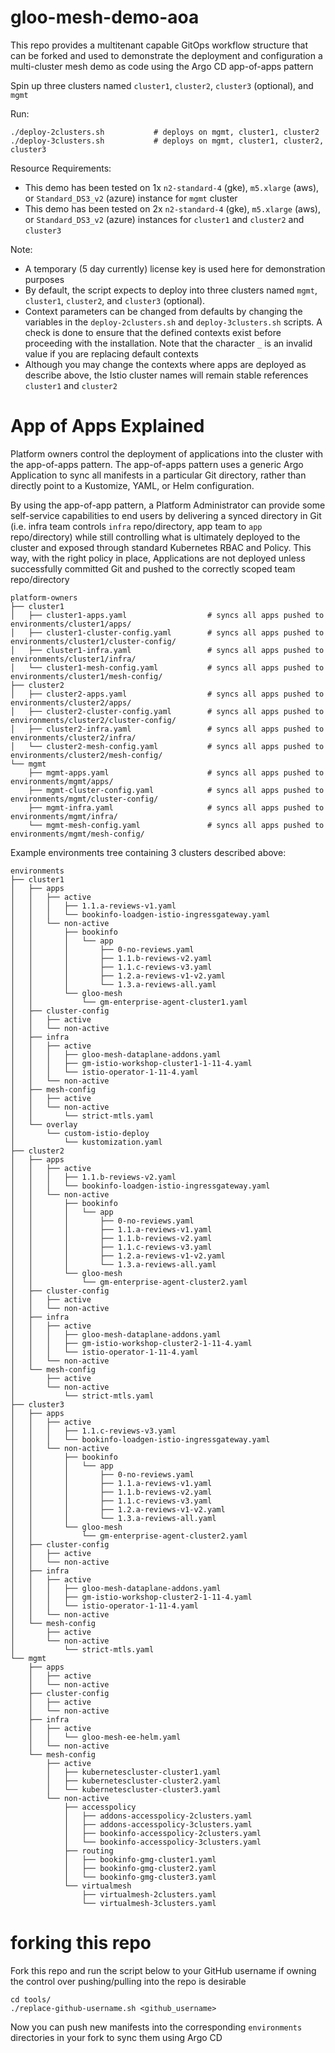 # gloo-mesh-demo-aoa
This repo provides a multitenant capable GitOps workflow structure that can be forked and used to demonstrate the deployment and configuration a multi-cluster mesh demo as code using the Argo CD app-of-apps pattern
 
Spin up three clusters named `cluster1`, `cluster2`, `cluster3` (optional), and `mgmt`

Run:
```
./deploy-2clusters.sh           # deploys on mgmt, cluster1, cluster2
./deploy-3clusters.sh           # deploys on mgmt, cluster1, cluster2, cluster3
```

Resource Requirements:
- This demo has been tested on 1x `n2-standard-4` (gke), `m5.xlarge` (aws), or `Standard_DS3_v2` (azure) instance for `mgmt` cluster
- This demo has been tested on 2x `n2-standard-4` (gke), `m5.xlarge` (aws), or `Standard_DS3_v2` (azure) instances for `cluster1` and `cluster2` and `cluster3`

Note:
- A temporary (5 day currently) license key is used here for demonstration purposes
- By default, the script expects to deploy into three clusters named `mgmt`, `cluster1`, `cluster2`, and `cluster3` (optional). 
- Context parameters can be changed from defaults by changing the variables in the `deploy-2clusters.sh` and `deploy-3clusters.sh` scripts. A check is done to ensure that the defined contexts exist before proceeding with the installation. Note that the character `_` is an invalid value if you are replacing default contexts
- Although you may change the contexts where apps are deployed as describe above, the Istio cluster names will remain stable references `cluster1` and `cluster2`

# App of Apps Explained
Platform owners control the deployment of applications into the cluster with the app-of-apps pattern. The app-of-apps pattern uses a generic Argo Application to sync all manifests in a particular Git directory, rather than directly point to a Kustomize, YAML, or Helm configuration.

By using the app-of-app pattern, a Platform Administrator can provide some self-service capabilities to end users by delivering a synced directory in Git (i.e. infra team controls `infra` repo/directory, app team to `app` repo/directory) while still controlling what is ultimately deployed to the cluster and exposed through standard Kubernetes RBAC and Policy. This way, with the right policy in place, Applications are not deployed unless successfully committed Git and pushed to the correctly scoped team repo/directory
```
platform-owners
├── cluster1
│   ├── cluster1-apps.yaml                  # syncs all apps pushed to environments/cluster1/apps/
│   ├── cluster1-cluster-config.yaml        # syncs all apps pushed to environments/cluster1/cluster-config/
│   ├── cluster1-infra.yaml                 # syncs all apps pushed to environments/cluster1/infra/
│   └── cluster1-mesh-config.yaml           # syncs all apps pushed to environments/cluster1/mesh-config/
├── cluster2
│   ├── cluster2-apps.yaml                  # syncs all apps pushed to environments/cluster2/apps/
│   ├── cluster2-cluster-config.yaml        # syncs all apps pushed to environments/cluster2/cluster-config/
│   ├── cluster2-infra.yaml                 # syncs all apps pushed to environments/cluster2/infra/
│   └── cluster2-mesh-config.yaml           # syncs all apps pushed to environments/cluster2/mesh-config/
└── mgmt
    ├── mgmt-apps.yaml                      # syncs all apps pushed to environments/mgmt/apps/
    ├── mgmt-cluster-config.yaml            # syncs all apps pushed to environments/mgmt/cluster-config/
    ├── mgmt-infra.yaml                     # syncs all apps pushed to environments/mgmt/infra/
    └── mgmt-mesh-config.yaml               # syncs all apps pushed to environments/mgmt/mesh-config/
```

Example environments tree containing 3 clusters described above:
```
environments
├── cluster1
│   ├── apps
│   │   ├── active
│   │   │   ├── 1.1.a-reviews-v1.yaml
│   │   │   └── bookinfo-loadgen-istio-ingressgateway.yaml
│   │   └── non-active
│   │       ├── bookinfo
│   │       │   └── app
│   │       │       ├── 0-no-reviews.yaml
│   │       │       ├── 1.1.b-reviews-v2.yaml
│   │       │       ├── 1.1.c-reviews-v3.yaml
│   │       │       ├── 1.2.a-reviews-v1-v2.yaml
│   │       │       └── 1.3.a-reviews-all.yaml
│   │       └── gloo-mesh
│   │           └── gm-enterprise-agent-cluster1.yaml
│   ├── cluster-config
│   │   ├── active
│   │   └── non-active
│   ├── infra
│   │   ├── active
│   │   │   ├── gloo-mesh-dataplane-addons.yaml
│   │   │   ├── gm-istio-workshop-cluster1-1-11-4.yaml
│   │   │   └── istio-operator-1-11-4.yaml
│   │   └── non-active
│   ├── mesh-config
│   │   ├── active
│   │   └── non-active
│   │       └── strict-mtls.yaml
│   └── overlay
│       └── custom-istio-deploy
│           └── kustomization.yaml
├── cluster2
│   ├── apps
│   │   ├── active
│   │   │   ├── 1.1.b-reviews-v2.yaml
│   │   │   └── bookinfo-loadgen-istio-ingressgateway.yaml
│   │   └── non-active
│   │       ├── bookinfo
│   │       │   └── app
│   │       │       ├── 0-no-reviews.yaml
│   │       │       ├── 1.1.a-reviews-v1.yaml
│   │       │       ├── 1.1.b-reviews-v2.yaml
│   │       │       ├── 1.1.c-reviews-v3.yaml
│   │       │       ├── 1.2.a-reviews-v1-v2.yaml
│   │       │       └── 1.3.a-reviews-all.yaml
│   │       └── gloo-mesh
│   │           └── gm-enterprise-agent-cluster2.yaml
│   ├── cluster-config
│   │   ├── active
│   │   └── non-active
│   ├── infra
│   │   ├── active
│   │   │   ├── gloo-mesh-dataplane-addons.yaml
│   │   │   ├── gm-istio-workshop-cluster2-1-11-4.yaml
│   │   │   └── istio-operator-1-11-4.yaml
│   │   └── non-active
│   └── mesh-config
│       ├── active
│       └── non-active
│           └── strict-mtls.yaml
├── cluster3
│   ├── apps
│   │   ├── active
│   │   │   ├── 1.1.c-reviews-v3.yaml
│   │   │   └── bookinfo-loadgen-istio-ingressgateway.yaml
│   │   └── non-active
│   │       ├── bookinfo
│   │       │   └── app
│   │       │       ├── 0-no-reviews.yaml
│   │       │       ├── 1.1.a-reviews-v1.yaml
│   │       │       ├── 1.1.b-reviews-v2.yaml
│   │       │       ├── 1.1.c-reviews-v3.yaml
│   │       │       ├── 1.2.a-reviews-v1-v2.yaml
│   │       │       └── 1.3.a-reviews-all.yaml
│   │       └── gloo-mesh
│   │           └── gm-enterprise-agent-cluster2.yaml
│   ├── cluster-config
│   │   ├── active
│   │   └── non-active
│   ├── infra
│   │   ├── active
│   │   │   ├── gloo-mesh-dataplane-addons.yaml
│   │   │   ├── gm-istio-workshop-cluster2-1-11-4.yaml
│   │   │   └── istio-operator-1-11-4.yaml
│   │   └── non-active
│   └── mesh-config
│       ├── active
│       └── non-active
│           └── strict-mtls.yaml
└── mgmt
    ├── apps
    │   ├── active
    │   └── non-active
    ├── cluster-config
    │   ├── active
    │   └── non-active
    ├── infra
    │   ├── active
    │   │   └── gloo-mesh-ee-helm.yaml
    │   └── non-active
    └── mesh-config
        ├── active
        │   ├── kubernetescluster-cluster1.yaml
        │   ├── kubernetescluster-cluster2.yaml
        │   └── kubernetescluster-cluster3.yaml
        └── non-active
            ├── accesspolicy
            │   ├── addons-accesspolicy-2clusters.yaml
            │   ├── addons-accesspolicy-3clusters.yaml
            │   ├── bookinfo-accesspolicy-2clusters.yaml
            │   └── bookinfo-accesspolicy-3clusters.yaml
            ├── routing
            │   ├── bookinfo-gmg-cluster1.yaml
            │   ├── bookinfo-gmg-cluster2.yaml
            │   └── bookinfo-gmg-cluster3.yaml
            └── virtualmesh
                ├── virtualmesh-2clusters.yaml
                └── virtualmesh-3clusters.yaml
```

# forking this repo
Fork this repo and run the script below to your GitHub username if owning the control over pushing/pulling into the repo is desirable
```
cd tools/
./replace-github-username.sh <github_username>
```
Now you can push new manifests into the corresponding `environments` directories in your fork to sync them using Argo CD
